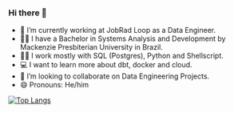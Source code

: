 ### Hi there 👋

- 🔭 I’m currently working at JobRad Loop as a Data Engineer.
- 👨‍🎓 I have a Bachelor in Systems Analysis and Development by Mackenzie Presbiterian University in Brazil.
- 👨‍🔧 I work mostly with SQL (Postgres), Python and Shellscript.
- 💻 I want to learn more about dbt, docker and cloud.
- 👯 I’m looking to collaborate on Data Engineering Projects.
- 😄 Pronouns: He/him

[![Top Langs](https://github-readme-stats.vercel.app/api/top-langs/?username=RodrigoCapuzzi)](https://github.com/RodrigoCapuzzi/github-readme-stats)

